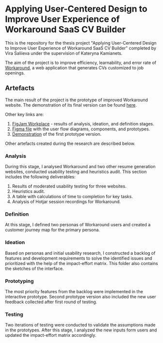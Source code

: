 # Applying User-Centered Design to Improve User Experience of Workaround SaaS CV Builder

This is the repository for the thesis project "Applying User-Centered Design to Improve User Experience of Workaround SaaS CV Builder" completed by Vira Saliieva under the supervision of Kateryna Kamianets. 

The aim of the project is to improve efficiency, learnability, and error rate of [Workaround](https://workaround.one/), a web application that generates CVs customized to job openings.

## Artefacts

The main result of the project is the prototype of improved Workaround website. The demonstration of its final version can be found [here]().

Other key links are:

1. [FigJam Workplace]() - results of analysis, ideation, and definition stages.
2. [Figma file]() with the user flow diagrams, components, and prototypes.
3. [Demonstration]() of the first prototype version.

Other artefacts created during the research are described below.

### Analysis

During this stage, I analysed Workaround and two other resume generation websites, conducted usability testing and heuristics audit. This section includes the following deliverables:
1. Results of moderated usability testing for three websites.
2. Heuristics audit.
3. A table with calculations of time to completion for key tasks.
4. Analysis of Hotjar session recordings for Workaround.

### Definition

At this stage, I defined two personas of Workaround users and created a customer journey map for the primary persona.

### Ideation

Based on personas and initial usability research, I constructed a backlog of features and development requirements to solve the identified issues and prioritized with the help of the impact-effort matrix. This folder also contains the sketches of the interface.

### Prototyping

The most priority features from the backlog were implemented in the interactive prototype. Second prototype version also included the new user feedback collected after first round of testing.

### Testing

Two iterations of testing were conducted to validate the assumptions made in the prototypes. After this stage, I analyzed the new inputs form users and updated the impact-effort matrix accordingly.
